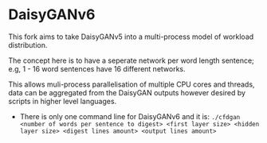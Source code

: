 # DaisyGANv6
This fork aims to take DaisyGANv5 into a multi-process model of workload distribution.

The concept here is to have a seperate network per word length sentence; e.g, 1 - 16 word sentences have 16 different networks.

This allows muli-process parallelisation of multiple CPU cores and threads, data can be aggregated from the DaisyGAN outputs however desired by scripts in higher level languages.

- There is only one command line for DaisyGANv6 and it is:
`./cfdgan <number of words per sentence to digest> <first layer size> <hidden layer size> <digest lines amount> <output lines amount>`
